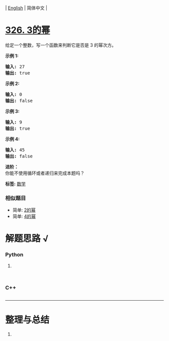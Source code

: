 | [English](README_EN.md) | 简体中文 |

# [326. 3的幂](https://leetcode-cn.com/problems/power-of-three)
<p>给定一个整数，写一个函数来判断它是否是 3&nbsp;的幂次方。</p>

<p><strong>示例 1:</strong></p>

<pre><strong>输入:</strong> 27
<strong>输出:</strong> true
</pre>

<p><strong>示例 2:</strong></p>

<pre><strong>输入:</strong> 0
<strong>输出:</strong> false</pre>

<p><strong>示例 3:</strong></p>

<pre><strong>输入:</strong> 9
<strong>输出:</strong> true</pre>

<p><strong>示例 4:</strong></p>

<pre><strong>输入:</strong> 45
<strong>输出:</strong> false</pre>

<p><strong>进阶：</strong><br>
你能不使用循环或者递归来完成本题吗？</p>

**标签:**  [数学](https://leetcode-cn.com/tag/math) 
 ### 相似题目
- 简单:	[2的幂](https://leetcode-cn.com/problems/power-of-two) 
- 简单:	[4的幂](https://leetcode-cn.com/problems/power-of-four) 

# 解题思路 √

### Python

1. 

```python

```


```python

```

### C++

```cpp

```

---



# 整理与总结

1. 